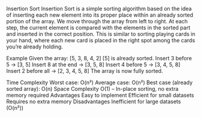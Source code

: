 Insertion Sort
Insertion Sort is a simple sorting algorithm based on the idea of inserting each new element into its proper place within an already sorted portion of the array.
We move through the array from left to right.
At each step, the current element is compared with the elements in the sorted part and inserted in the correct position.
This is similar to sorting playing cards in your hand, where each new card is placed in the right spot among the cards you’re already holding.

Example
Given the array:
[5, 3, 8, 4, 2]
[5] is already sorted.
Insert 3 before 5 → [3, 5]
Insert 8 at the end → [3, 5, 8]
Insert 4 before 5 → [3, 4, 5, 8]
Insert 2 before all → [2, 3, 4, 5, 8]
The array is now fully sorted.

Time Complexity
Worst case: O(n²)
Average case: O(n²)
Best case (already sorted array): O(n)
Space Complexity
O(1) – In-place sorting, no extra memory required
Advantages
Easy to implement
Efficient for small datasets
Requires no extra memory
Disadvantages
Inefficient for large datasets (O(n²))
